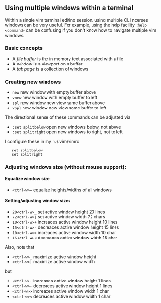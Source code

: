 ## Using multiple windows within a terminal 
Within a single vim terminal editing session, using multiple
CLI ncurses windows can be very useful.  For example,
using the help facility `:help <command>` can be confusing
if you don't know how to navigate multiple vim windows.

### Basic concepts
* A _file buffer_ is the in memory text associated with a file
* A _window_ is a viewport on a buffer
* A _tab page_ is a collection of windows

### Creating new windows
* `new`  new window with empty buffer above
* `vnew` new window with empty buffer to left
* `spl`  new window new view same buffer above
* `vspl` new window new view same buffer to left

The directional sense of these commands can be adjusted via
* `:set splitbelow`  open new windows below, not above
* `:set splitright`  open new windows to right, not to left

I configure these in my `~/.vim/vimrc
```
   set splitbelow
   set splitright
```

### Adjusting windows size (without mouse support):

#### Equalize window size
* `<ctrl-w>=`   equalize heights/widths of all windows

#### Setting/adjusting window sizes
* `20<ctrl-w>_` set active window height 20 lines
* `72<ctrl-w>|` set active window width 72 chars
* `10<ctrl-w>+` increaces active window height 10 lines
* `15<ctrl-w>-` decreaces active window height 15 lines
* `10<ctrl-w>>` increaces active window width 10 char
* `15<ctrl-w><` decreaces active window width 15 char

Also, note that
* `<ctrl-w>_`   maximize active window height
* `<ctrl-w>|`   maximize active window width

but
* `<ctrl-w>+`   increaces active window height 1 lines
* `<ctrl-w>-`   decreaces active window height 1 lines
* `<ctrl-w>>`   increaces active window width 1 char
* `<ctrl-w><`   decreaces active window width 1 char

